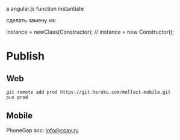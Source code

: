 

в angular.js
function instantiate

сделать замену на:

instance = newClass(Constructor); // instance = new Constructor();

# Publish

## Web

```
git remote add prod https://git.heroku.com/mollect-mobile.git
pus prod
```

## Mobile

PhoneGap acc: info@coav.ru